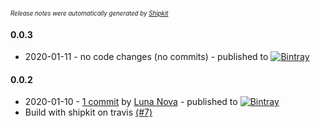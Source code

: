 <sup><sup>*Release notes were automatically generated by [Shipkit](http://shipkit.org/)*</sup></sup>

#### 0.0.3
 - 2020-01-11 - no code changes (no commits) - published to [![Bintray](https://img.shields.io/badge/Bintray-0.0.3-green.svg)](https://bintray.com/minimallycorrect/minimallycorrectmaven/Mixin/0.0.3)

#### 0.0.2
 - 2020-01-10 - [1 commit](https://github.com/MinimallyCorrect/Mixin/compare/v0.0.1...v0.0.2) by [Luna Nova](https://github.com/nallar) - published to [![Bintray](https://img.shields.io/badge/Bintray-0.0.2-green.svg)](https://bintray.com/minimallycorrect/minimallycorrectmaven/Mixin/0.0.2)
 - Build with shipkit on travis [(#7)](https://github.com/MinimallyCorrect/Mixin/pull/7)

